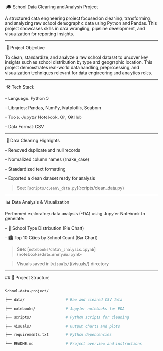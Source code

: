 &nbsp;🎓 School Data Cleaning and Analysis ProjectA structured data engineering project focused on cleaning, transforming, and analyzing raw school demographic data using Python and Pandas. This project showcases skills in data wrangling, pipeline development, and visualization for reporting insights.---&nbsp;📌 Project ObjectiveTo clean, standardize, and analyze a raw school dataset to uncover key insights such as school distribution by type and geographic location. This project demonstrates real-world data handling, preprocessing, and visualization techniques relevant for data engineering and analytics roles.---&nbsp;🛠️ Tech Stack\- Language: Python 3\- Libraries: Pandas, NumPy, Matplotlib, Seaborn\- Tools: Jupyter Notebook, Git, GitHub\- Data Format: CSV---&nbsp;🧹 Data Cleaning Highlights\- Removed duplicate and null records\- Normalized column names (snake\_case)\- Standardized text formatting\- Exported a clean dataset ready for analysis> See: \[`scripts/clean\_data.py`](scripts/clean\_data.py)---&nbsp;📊 Data Analysis \& VisualizationPerformed exploratory data analysis (EDA) using Jupyter Notebook to generate:\- 📌 School Type Distribution (Pie Chart)\- 🏙️ Top 10 Cities by School Count (Bar Chart)> See: \[`notebooks/data\_analysis.ipynb`](notebooks/data\_analysis.ipynb)  > Visuals saved in \[`visuals/`](visuals/) directory---\## 📁 Project Structure```bashSchool-data-project/├── data/                   # Raw and cleaned CSV data├── notebooks/              # Jupyter notebooks for EDA├── scripts/                # Python scripts for cleaning├── visuals/                # Output charts and plots├── requirements.txt        # Python dependencies└── README.md               # Project overview and instructions